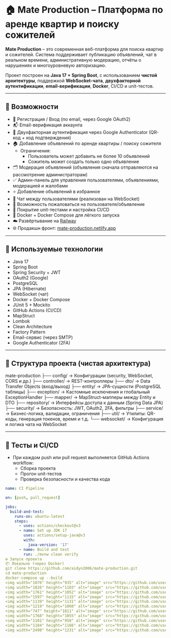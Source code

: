 # 🏠 Mate Production – Платформа по аренде квартир и поиску сожителей

**Mate Production** – это современная веб-платформа для поиска квартир и сожителей. Система поддерживает публикацию объявлений, чат в реальном времени, административную модерацию, отчёты о нарушениях и многоуровневую авторизацию.

Проект построен на **Java 17 + Spring Boot**, с использованием **чистой архитектуры**, поддержкой **WebSocket-чата**, **двухфакторной аутентификации**, **email-верификации**, **Docker**, CI/CD и unit-тестов.

---

## 🚀 Возможности

- 👤 Регистрация / Вход (по email, через Google OAuth2)
- 📬 Email-верификация аккаунта
- 🔐 Двухфакторная аутентификация через Google Authenticator (QR-код + код подтверждения)
- 🏠 Добавление объявлений по аренде квартиры / поиску сожителя
  - Ограничения:
    - Пользователь может добавить не более 10 объявлений
    - Сожитель может создать только одно объявление
- 🗂 Модерация объявлений (объявления сначала отправляются на рассмотрение администраторам)
- ✅ Админ-панель для управления пользователями, объявлениями, модерацией и жалобами
- ⭐ Добавление объявлений в избранное
- 💬 Чат между пользователями (реализован на WebSocket)
- 🚩 Возможность пожаловаться на пользователя/объявление
- 🧪 Покрытие unit-тестами и настройка CI/CD
- 🐳 Docker + Docker Compose для лёгкого запуска
- ☁️ Развёртывание на [Railway](https://railway.app)
- 🌐 Продакшн фронт: [mate-production.netlify.app](https://animated-salamander-7746f5.netlify.app/listings/houses)

---

## 🧰 Используемые технологии

- Java 17
- Spring Boot
- Spring Security + JWT
- OAuth2 (Google)
- PostgreSQL
- JPA (Hibernate)
- WebSocket (чат)
- Docker + Docker Compose
- JUnit 5 + Mockito
- GitHub Actions (CI/CD)
- MapStruct
- Lombok
- Clean Architecture
- Factory Pattern
- Email-сервис (через SMTP)
- Google Authenticator (2FA)

---

## 📁 Структура проекта (чистая архитектура)

mate-production
├── config/ → Конфигурации (security, WebSocket, CORS и др.)
├── controller/ → REST-контроллеры
├── dto/ → Data Transfer Objects (вход/выход)
├── entity/ → JPA-сущности (PostgreSQL таблицы)
├── exception/ → Кастомные исключения и глобальный ExceptionHandler
├── mapper/ → MapStruct-мапперы между Entity и DTO
├── repository/ → Интерфейсы доступа к данным (Spring Data JPA)
├── security/ → Безопасность: JWT, OAuth2, 2FA, фильтры
├── service/ → Бизнес-логика, валидации, ограничения
├── util/ → Утилиты: QR-коды, генерация токенов, время и т.д.
└── websocket/ → Конфигурация и логика чата на WebSocket


---

## 🧪 Тесты и CI/CD

- При каждом push или pull request выполняется GitHub Actions workflow:
  - Сборка проекта
  - Прогон unit-тестов
  - Проверка безопасности и качества кода

```yaml
name: CI Pipeline

on: [push, pull_request]

jobs:
  build-and-test:
    runs-on: ubuntu-latest
    steps:
      - uses: actions/checkout@v3
      - name: Set up JDK 17
        uses: actions/setup-java@v3
        with:
          java-version: '17'
      - name: Build and test
        run: ./mvnw clean verify
⚙️ Запуск проекта
📦 Локально (через Docker)
git clone https://github.com/aidyn2006/mate-production.git
cd mate-production
docker-compose up --build
<img width="1076" height="935" alt="image" src="https://github.com/user-attachments/assets/b8ef43d4-0d7e-43ea-8db2-7d7900171c9a" />
<img width="1826" height="1103" alt="image" src="https://github.com/user-attachments/assets/d17587d8-7a06-4eb0-bf00-16ae674d7144" />
<img width="1761" height="1052" alt="image" src="https://github.com/user-attachments/assets/da21ad63-85e5-4b8f-855a-71c95c0127c8" />
<img width="1597" height="1115" alt="image" src="https://github.com/user-attachments/assets/89e8b993-f75b-42de-b816-4cde2784a598" />
<img width="1139" height="1131" alt="image" src="https://github.com/user-attachments/assets/b22c3298-9179-4453-9e83-ebc2085fdb5f" />
<img width="1219" height="1060" alt="image" src="https://github.com/user-attachments/assets/2e4eca5d-6593-42b1-90e3-e6b447b724e4" />
<img width="747" height="1011" alt="image" src="https://github.com/user-attachments/assets/ba258e26-f9a8-4560-b3b5-6c462bfc472e" />
<img width="1768" height="1055" alt="image" src="https://github.com/user-attachments/assets/ca65ca7a-a9bc-4a79-b0d1-d4f23b5fc1c2" />
<img width="1101" height="958" alt="image" src="https://github.com/user-attachments/assets/c47a4374-f3a1-4ff5-9926-b3f042467ea1" />
<img width="1184" height="1166" alt="image" src="https://github.com/user-attachments/assets/6b443949-d27a-4174-9d8d-634f7299ef41" />
<img width="2498" height="1231" alt="image" src="https://github.com/user-attachments/assets/4d703f09-12cb-4825-8f48-f08a52aec78a" />
